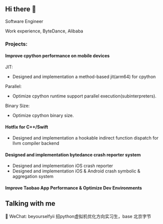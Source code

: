 
## Hi there 👋

Software Engineer 

Work experience, ByteDance, Alibaba

### Projects:
#### Improve cpython performance on mobile devices
JIT:
- Designed and implementation a method-based jit(arm64) for cpython

Parallel:
- Optimize cpython runtime support parallel execution(subinterpreters).

Binary Size:
- Optimize cpython binary size.

#### Hotfix for C++/Swift
- Designed and implementation a hookable indirect function dispatch for llvm compiler backend

#### Designed and implementation bytedance crash reporter system
- Designed and implementation iOS crash reporter
- Designed and implementation iOS & Android crash symbolic & aggregation system

#### Improve Taobao App Performance & Optimize Dev Environments



## Talking with me
💬 WeChat: beyourselfyii
招python虚拟机优化方向实习生，base 北京字节
